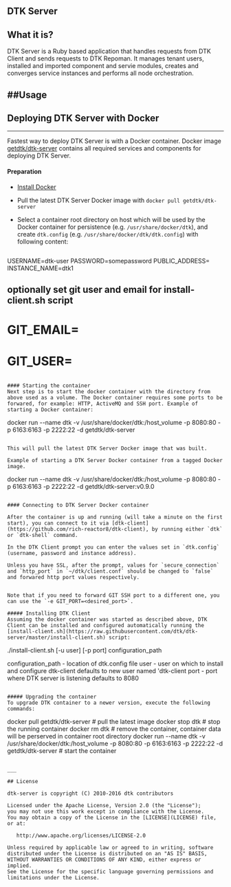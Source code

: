 ## DTK Server

What it is?
--------------
DTK Server is a Ruby based application that handles requests from DTK Client and sends requests to DTK Repoman. It manages tenant users, installed and imported component and servie modules, creates and converges service instances and performs all node orchestration.


##Usage
-------------
## Deploying DTK Server with Docker
___
Fastest way to deploy  DTK Server is with a Docker container. Docker image [getdtk/dtk-server](https://hub.docker.com/r/getdtk/dtk-server/) contains all required services and components for deploying DTK Server.

#### Preparation
- [Install Docker](https://docs.docker.com/engine/installation/)

- Pull the latest DTK Server Docker image with `docker pull getdtk/dtk-server`

- Select a container root directory on host which will be used by the Docker container for persistence (e.g. `/usr/share/docker/dtk`), and create `dtk.config` (e.g. `/usr/share/docker/dtk/dtk.config`) with following content:

   ```
USERNAME=dtk-user
PASSWORD=somepassword
PUBLIC_ADDRESS=<public address of the docker host>
INSTANCE_NAME=dtk1
## optionally set git user and email for install-client.sh script
# GIT_EMAIL=
# GIT_USER=
   ```

#### Starting the container
Next step is to start the docker container with the directory from above used as a volume. The Docker container requires some ports to be forwared, for example: HTTP, ActiveMQ and SSH port. Example of starting a Docker container:

```
docker run --name dtk -v /usr/share/docker/dtk:/host_volume -p 8080:80 -p 6163:6163 -p 2222:22 -d getdtk/dtk-server
```

This will pull the latest DTK Server Docker image that was built.

Example of starting a DTK Server Docker container from a tagged Docker image.

```
docker run --name dtk -v /usr/share/docker/dtk:/host_volume -p 8080:80 -p 6163:6163 -p 2222:22 -d getdtk/dtk-server:v0.9.0
```

#### Connecting to DTK Server Docker container

After the container is up and running (will take a minute on the first start), you can connect to it via [dtk-client](https://github.com/rich-reactor8/dtk-client), by running either `dtk` or `dtk-shell` command.

In the DTK Client prompt you can enter the values set in `dtk.config` (username, password and instance address).

Unless you have SSL, after the prompt, values for `secure_connection` and `http_port` in `~/dtk/client.conf` should be changed to `false` and forwared http port values respectively.


Note that if you need to forward GIT SSH port to a different one, you can use the `-e GIT_PORT=<desired_port>`.

##### Installing DTK Client
Assuming the docker container was started as described above, DTK Client can be installed and configured automatically running the [install-client.sh](https://raw.githubusercontent.com/dtk/dtk-server/master/install-client.sh) script:
```
./install-client.sh [-u user] [-p port] configuration_path

configuration_path   - location of dtk.config file
user                 - user on which to install and configure dtk-client
                       defaults to new user named 'dtk-client
port                 - port where DTK server is listening
                       defaults to 8080
```

##### Upgrading the container
To upgrade DTK container to a newer version, execute the following commands:

```
docker pull getdtk/dtk-server # pull the latest image
docker stop dtk # stop the running container
docker rm dtk # remove the container, container data will be perserved in container root directory
docker run --name dtk -v /usr/share/docker/dtk:/host_volume -p 8080:80 -p 6163:6163 -p 2222:22 -d getdtk/dtk-server # start the container
```

___

## License

dtk-server is copyright (C) 2010-2016 dtk contributors

Licensed under the Apache License, Version 2.0 (the "License");
you may not use this work except in compliance with the License.
You may obtain a copy of the License in the [LICENSE](LICENSE) file, or at:

   http://www.apache.org/licenses/LICENSE-2.0

Unless required by applicable law or agreed to in writing, software
distributed under the License is distributed on an "AS IS" BASIS,
WITHOUT WARRANTIES OR CONDITIONS OF ANY KIND, either express or implied.
See the License for the specific language governing permissions and
limitations under the License.

